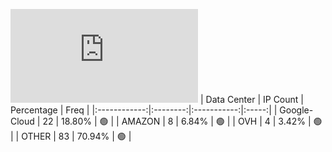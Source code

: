 ![Diagramm](https://github.com/obajay/StateSync-snapshots/blob/main/Projects/BandProtocol/1/README.md)
| Data Center | IP Count | Percentage | Freq |
|:------------:|:--------:|:-----------:|:-----:|
| Google-Cloud | 22 | 18.80% | 🟢 |
| AMAZON | 8 | 6.84% | 🟢 |
| OVH | 4 | 3.42% | 🟢 |
| OTHER | 83 | 70.94% | 🟢 |